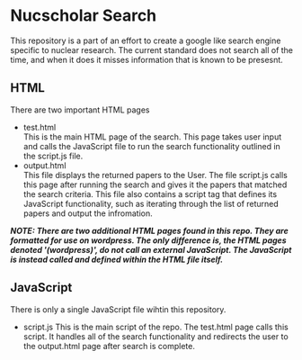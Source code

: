 # Nucscholar Search
This repository is a part of an effort to create a google like search engine specific to nuclear research. The current standard does not search all of the time, and when it does it misses information that is known to be presesnt.
## HTML
There are two important HTML pages
* test.html  
This is the main HTML page of the search. This page takes user input and calls the JavaScript file to run the search functionality outlined in the script.js file.  
* output.html  
This file displays the returned papers to the User. The file script.js calls this page after running the search and gives it the papers that matched the search criteria. This file also contains a script tag that defines its JavaScript functionality, such as iterating through the list of returned papers and output the infromation.  
  
  
***NOTE: There are two additional HTML pages found in this repo. They are formatted for use on wordpress. The only difference is, the HTML pages denoted '(wordpress)', do not call an external JavaScript. The JavaScript is instead called and defined within the HTML file itself.***
## JavaScript
There is only a single JavaScript file wihtin this repository.
* script.js
This is the main script of the repo. The test.html page calls this script. It handles all of the search functionality and redirects the user to the output.html page after search is complete.
